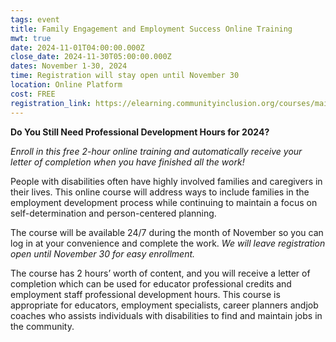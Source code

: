 ```yaml
---
tags: event
title: Family Engagement and Employment Success Online Training
mwt: true
date: 2024-11-01T04:00:00.000Z
close_date: 2024-11-30T05:00:00.000Z
dates: November 1-30, 2024
time: Registration will stay open until November 30
location: Online Platform
cost: FREE
registration_link: https://elearning.communityinclusion.org/courses/maine-online-trainings
---
```

**Do You Still Need Professional Development Hours for 2024?**

*Enroll in this free 2-hour online training and automatically receive your letter of completion when you have finished all the work!*

 People with disabilities often have highly involved families and caregivers in their lives. This online course will address ways to include families in the employment development process while continuing to maintain a focus on self-determination and person-centered planning. 

The course will be available 24/7 during the month of November so you can log in at your convenience and complete the work. *We will leave registration open until November 30 for easy enrollment.* 

The course has 2 hours’ worth of content, and you will receive a letter of completion which can be used for educator professional credits and employment staff professional development hours. This course is appropriate for educators, employment specialists, career planners andjob coaches who assists individuals with disabilities to find and maintain jobs in the community.